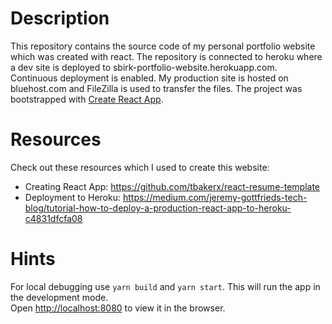 # Description

This repository contains the source code of my personal portfolio website which was created with react. The repository is connected to heroku where a dev site is deployed to sbirk-portfolio-website.herokuapp.com. Continuous deployment is enabled. My production site is hosted on bluehost.com and FileZilla is used to transfer the files. The project was bootstrapped with [Create React App](https://github.com/facebook/create-react-app).

# Resources

Check out these resources which I used to create this website:
- Creating React App: https://github.com/tbakerx/react-resume-template
- Deployment to Heroku: https://medium.com/jeremy-gottfrieds-tech-blog/tutorial-how-to-deploy-a-production-react-app-to-heroku-c4831dfcfa08

# Hints

For local debugging use `yarn build` and `yarn start`. This will run the app in the development mode.<br />
Open [http://localhost:8080](http://localhost:8080) to view it in the browser.
